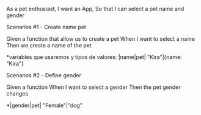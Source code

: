 As a pet enthusiast,
I want an App,
So that I can select a pet name and gender

Scenarios #1 - Create name pet

Given a function <createPet> that allow us to create a pet
When I want to select a name <name>
Then we create a name of the pet

*variables que usaremos y tipos de valores:  |name|pet|
                                             "Kira"|{name: "Kira"}

Scenarios #2 - Define gender

Given a function <createPet>
When I want to select a gender <gender>
Then the pet gender changes

*|gender|pet|
"Female"|"dog"
